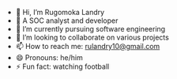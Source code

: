 - 👋 Hi, I’m Rugomoka Landry
- 👀 A SOC analyst and developer
- 🌱 I’m currently pursuing software engineering
- 💞️ I’m looking to collaborate on various projects
- 📫 How to reach me: rulandry10@gmail.com
- 😄 Pronouns: he/him
- ⚡ Fun fact: watching football

<!---
Landry is a ✨ special ✨ repository because its `README.md` (this file) appears on your GitHub profile.
You can click the Preview link to take a look at your changes.
--->
